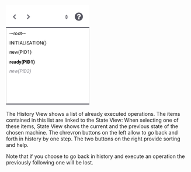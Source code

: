 ![History View](../screenshots/History.png)

The History View shows a list of already executed operations. The items contained in this list are linked to the State View: When selecting one of these items, State View shows the current and the previous state of the chosen machine.  The chrevron buttons on the left allow to go back and forth in history by one step. The two buttons on the right provide sorting and help.

Note that if you choose to go back in history and execute an operation the previously following one will be lost. 
